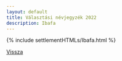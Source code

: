 ```yaml
---
layout: default
title: Választási névjegyzék 2022
description: Ibafa
---
```


{% include settlementHTMLs/Ibafa.html %}

[Vissza](./)